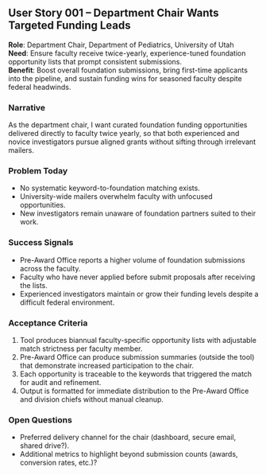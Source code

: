 ## User Story 001 – Department Chair Wants Targeted Funding Leads

**Role**: Department Chair, Department of Pediatrics, University of Utah  
**Need**: Ensure faculty receive twice-yearly, experience-tuned foundation opportunity lists that prompt consistent submissions.  
**Benefit**: Boost overall foundation submissions, bring first-time applicants into the pipeline, and sustain funding wins for seasoned faculty despite federal headwinds.

### Narrative
As the department chair, I want curated foundation funding opportunities delivered directly to faculty twice yearly, so that both experienced and novice investigators pursue aligned grants without sifting through irrelevant mailers.

### Problem Today
- No systematic keyword-to-foundation matching exists.  
- University-wide mailers overwhelm faculty with unfocused opportunities.  
- New investigators remain unaware of foundation partners suited to their work.

### Success Signals
- Pre-Award Office reports a higher volume of foundation submissions across the faculty.  
- Faculty who have never applied before submit proposals after receiving the lists.  
- Experienced investigators maintain or grow their funding levels despite a difficult federal environment.

### Acceptance Criteria
1. Tool produces biannual faculty-specific opportunity lists with adjustable match strictness per faculty member.  
2. Pre-Award Office can produce submission summaries (outside the tool) that demonstrate increased participation to the chair.  
3. Each opportunity is traceable to the keywords that triggered the match for audit and refinement.  
4. Output is formatted for immediate distribution to the Pre-Award Office and division chiefs without manual cleanup.

### Open Questions
- Preferred delivery channel for the chair (dashboard, secure email, shared drive?).  
- Additional metrics to highlight beyond submission counts (awards, conversion rates, etc.)?

